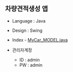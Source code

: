 ## 차량견적생성 앱

* Language : Java
* Design : Swing
* Index - [MyCar_MODEL.java](https://github.com/Frankle97/JCar_Estimate/blob/master/Portpolio/src/MyCar/MyCar_MODEL.java)

* 관리자계정
  * ID : admin
  * PW : admin

